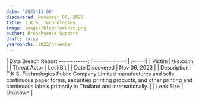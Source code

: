 ```yaml
---
date: '2023-11-06'
discovered: November 06, 2023
title: T.K.S. Technologies
image: images/blog/lockbit.png
author: Breachsense Support
draft: false
yearmonths: 2023/november
---
```



| Data Breach Report
------------:     |:-------------:    | :-----:|
| Victim      | tks.co.th      | 
| Threat Actor      | LockBit      | 
| Date Discovered      | Nov 06, 2023      | 
| Description      | T.K.S. Technologies Public Company Limited manufactures and sells continuous paper forms, securities printing products, and other printing and continuous labels primarily in Thailand and internationally.      | 
| Leak Size      | Unknown      | 

